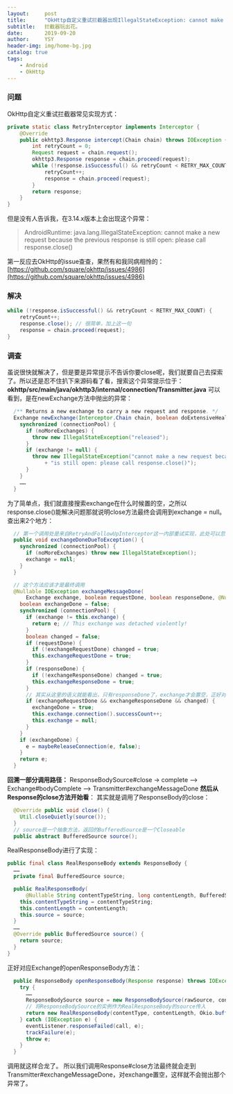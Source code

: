 ```yaml
---
layout:     post
title:      "OkHttp自定义重试拦截器出现IllegalStateException: cannot make a new request……异常"
subtitle:   拦截器玩出花。
date:       2019-09-20
author:     YSY
header-img: img/home-bg.jpg
catalog: true
tags:
    - Android
    - OkHttp
---
```


### 问题

OkHttp自定义重试拦截器常见实现方式：

```java
private static class RetryInterceptor implements Interceptor {
    @Override
    public okhttp3.Response intercept(Chain chain) throws IOException {
        int retryCount = 0;
        Request request = chain.request();
        okhttp3.Response response = chain.proceed(request);
        while (!response.isSuccessful() && retryCount < RETRY_MAX_COUNT) {
            retryCount++;
            response = chain.proceed(request);
        }
        return response;
    }
}
```

但是没有人告诉我，在3.14.x版本上会出现这个异常：

> AndroidRuntime: java.lang.IllegalStateException: cannot make a new request because the previous response is still open: please call response.close()

第一反应去OkHttp的issue查查，果然有和我同病相怜的：
[https://github.com/square/okhttp/issues/4986](https://github.com/square/okhttp/issues/4986)

### 解决

```java
while (!response.isSuccessful() && retryCount < RETRY_MAX_COUNT) {
    retryCount++;
    response.close(); // 很简单，加上这一句
    response = chain.proceed(request);
}
```

### 调查

虽说很快就解决了，但是要是异常提示不告诉你要close呢，我们就要自己去探索了。所以还是忍不住扒下来源码看了看，搜索这个异常提示位于：
**okhttp/src/main/java/okhttp3/internal/connection/Transmitter.java**
可以看到，是在newExchange方法中抛出的异常：

```java
  /** Returns a new exchange to carry a new request and response. */
  Exchange newExchange(Interceptor.Chain chain, boolean doExtensiveHealthChecks) {
    synchronized (connectionPool) {
      if (noMoreExchanges) {
        throw new IllegalStateException("released");
      }
      if (exchange != null) {
        throw new IllegalStateException("cannot make a new request because the previous response "
            + "is still open: please call response.close()");
      }
    }
	……
  }
```

为了简单点，我们就直接搜索exchange在什么时候置的空，之所以response.close()能解决问题那就说明close方法最终会调用到exchange = null。查出来2个地方：

```java
  // 第一个调用处是来自RetryAndFollowUpInterceptor这一内部重试实现，此处可以忽略
  public void exchangeDoneDueToException() {
    synchronized (connectionPool) {
      if (noMoreExchanges) throw new IllegalStateException();
      exchange = null;
    }
  }

  // 这个方法应该才是最终调用
  @Nullable IOException exchangeMessageDone(
      Exchange exchange, boolean requestDone, boolean responseDone, @Nullable IOException e) {
    boolean exchangeDone = false;
    synchronized (connectionPool) {
      if (exchange != this.exchange) {
        return e; // This exchange was detached violently!
      }
      boolean changed = false;
      if (requestDone) {
        if (!exchangeRequestDone) changed = true;
        this.exchangeRequestDone = true;
      }
      if (responseDone) {
        if (!exchangeResponseDone) changed = true;
        this.exchangeResponseDone = true;
      }
      // 其实从这里的语义就能看出，只有responseDone了，exchange才会置空，正好对应response.close()
      if (exchangeRequestDone && exchangeResponseDone && changed) {
        exchangeDone = true;
        this.exchange.connection().successCount++;
        this.exchange = null;
      }
    }
    if (exchangeDone) {
      e = maybeReleaseConnection(e, false);
    }
    return e;
  }
```

**回溯一部分调用路径：**
ResponseBodySource#close -> complete --> Exchange#bodyComplete --> Transmitter#exchangeMessageDone
**然后从Response的close方法开始看**：
其实就是调用了ResponseBody的close：

```java
  @Override public void close() {
    Util.closeQuietly(source());
  }
  // source是一个抽象方法，返回的BufferedSource是一个Closeable
  public abstract BufferedSource source();
```

RealResponseBody进行了实现：

```java
public final class RealResponseBody extends ResponseBody {
  ……
  private final BufferedSource source;

  public RealResponseBody(
      @Nullable String contentTypeString, long contentLength, BufferedSource source) {
    this.contentTypeString = contentTypeString;
    this.contentLength = contentLength;
    this.source = source;
  }
  ……
  @Override public BufferedSource source() {
    return source;
  }
}
```

正好对应Exchange的openResponseBody方法：

```java
  public ResponseBody openResponseBody(Response response) throws IOException {
    try {
      ……
      ResponseBodySource source = new ResponseBodySource(rawSource, contentLength);
      // 将ResponseBodySource的实例作为RealResponseBody的source传入
      return new RealResponseBody(contentType, contentLength, Okio.buffer(source));
    } catch (IOException e) {
      eventListener.responseFailed(call, e);
      trackFailure(e);
      throw e;
    }
  }
```

调用就这样合龙了。
所以我们调用Response#close方法最终就会走到Transmitter#exchangeMessageDone，对exchange置空，这样就不会抛出那个异常了。
